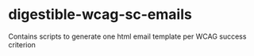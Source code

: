 # digestible-wcag-sc-emails

Contains scripts to generate one html email template per WCAG success criterion

